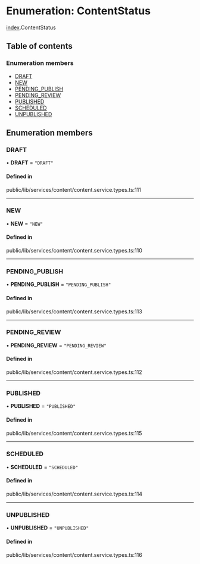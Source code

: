 # Enumeration: ContentStatus

[index](../wiki/index).ContentStatus

## Table of contents

### Enumeration members

- [DRAFT](../wiki/index.ContentStatus#draft)
- [NEW](../wiki/index.ContentStatus#new)
- [PENDING\_PUBLISH](../wiki/index.ContentStatus#pending_publish)
- [PENDING\_REVIEW](../wiki/index.ContentStatus#pending_review)
- [PUBLISHED](../wiki/index.ContentStatus#published)
- [SCHEDULED](../wiki/index.ContentStatus#scheduled)
- [UNPUBLISHED](../wiki/index.ContentStatus#unpublished)

## Enumeration members

### DRAFT

• **DRAFT** = `"DRAFT"`

#### Defined in

public/lib/services/content/content.service.types.ts:111

___

### NEW

• **NEW** = `"NEW"`

#### Defined in

public/lib/services/content/content.service.types.ts:110

___

### PENDING\_PUBLISH

• **PENDING\_PUBLISH** = `"PENDING_PUBLISH"`

#### Defined in

public/lib/services/content/content.service.types.ts:113

___

### PENDING\_REVIEW

• **PENDING\_REVIEW** = `"PENDING_REVIEW"`

#### Defined in

public/lib/services/content/content.service.types.ts:112

___

### PUBLISHED

• **PUBLISHED** = `"PUBLISHED"`

#### Defined in

public/lib/services/content/content.service.types.ts:115

___

### SCHEDULED

• **SCHEDULED** = `"SCHEDULED"`

#### Defined in

public/lib/services/content/content.service.types.ts:114

___

### UNPUBLISHED

• **UNPUBLISHED** = `"UNPUBLISHED"`

#### Defined in

public/lib/services/content/content.service.types.ts:116
